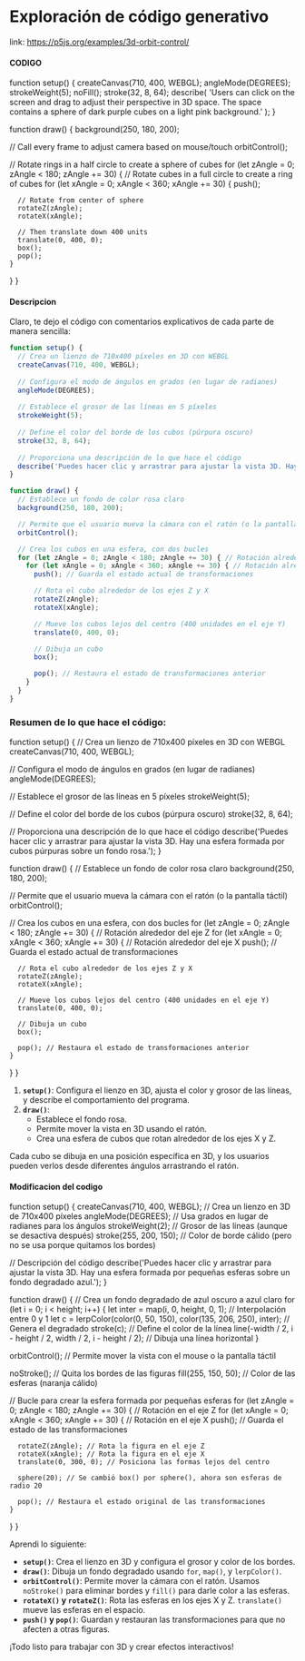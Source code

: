 ##### 
# Exploración de código generativo
link: https://p5js.org/examples/3d-orbit-control/

#### CODIGO 

function setup() {
  createCanvas(710, 400, WEBGL);
  angleMode(DEGREES);
  strokeWeight(5);
  noFill();
  stroke(32, 8, 64);
  describe(
    'Users can click on the screen and drag to adjust their perspective in 3D space. The space contains a sphere of dark purple cubes on a light pink background.'
  );
}

function draw() {
  background(250, 180, 200);

  // Call every frame to adjust camera based on mouse/touch
  orbitControl();

  // Rotate rings in a half circle to create a sphere of cubes
  for (let zAngle = 0; zAngle < 180; zAngle += 30) {
    // Rotate cubes in a full circle to create a ring of cubes
    for (let xAngle = 0; xAngle < 360; xAngle += 30) {
      push();

      // Rotate from center of sphere
      rotateZ(zAngle);
      rotateX(xAngle);

      // Then translate down 400 units
      translate(0, 400, 0);
      box();
      pop();
    }
  }
}

#### Descripcion 

Claro, te dejo el código con comentarios explicativos de cada parte de manera sencilla:

```javascript
function setup() {
  // Crea un lienzo de 710x400 píxeles en 3D con WEBGL
  createCanvas(710, 400, WEBGL);
  
  // Configura el modo de ángulos en grados (en lugar de radianes)
  angleMode(DEGREES);
  
  // Establece el grosor de las líneas en 5 píxeles
  strokeWeight(5);
  
  // Define el color del borde de los cubos (púrpura oscuro)
  stroke(32, 8, 64);
  
  // Proporciona una descripción de lo que hace el código
  describe('Puedes hacer clic y arrastrar para ajustar la vista 3D. Hay una esfera formada por cubos púrpuras sobre un fondo rosa.');
}

function draw() {
  // Establece un fondo de color rosa claro
  background(250, 180, 200);

  // Permite que el usuario mueva la cámara con el ratón (o la pantalla táctil)
  orbitControl();

  // Crea los cubos en una esfera, con dos bucles
  for (let zAngle = 0; zAngle < 180; zAngle += 30) { // Rotación alrededor del eje Z
    for (let xAngle = 0; xAngle < 360; xAngle += 30) { // Rotación alrededor del eje X
      push(); // Guarda el estado actual de transformaciones

      // Rota el cubo alrededor de los ejes Z y X
      rotateZ(zAngle);
      rotateX(xAngle);

      // Mueve los cubos lejos del centro (400 unidades en el eje Y)
      translate(0, 400, 0);

      // Dibuja un cubo
      box();

      pop(); // Restaura el estado de transformaciones anterior
    }
  }
}
```

### Resumen de lo que hace el código:


function setup() {
  // Crea un lienzo de 710x400 píxeles en 3D con WEBGL
  createCanvas(710, 400, WEBGL);
  
  // Configura el modo de ángulos en grados (en lugar de radianes)
  angleMode(DEGREES);
  
  // Establece el grosor de las líneas en 5 píxeles
  strokeWeight(5);
  
  // Define el color del borde de los cubos (púrpura oscuro)
  stroke(32, 8, 64);
  
  // Proporciona una descripción de lo que hace el código
  describe('Puedes hacer clic y arrastrar para ajustar la vista 3D. Hay una esfera formada por cubos púrpuras sobre un fondo rosa.');
}

function draw() {
  // Establece un fondo de color rosa claro
  background(250, 180, 200);

  // Permite que el usuario mueva la cámara con el ratón (o la pantalla táctil)
  orbitControl();

  // Crea los cubos en una esfera, con dos bucles
  for (let zAngle = 0; zAngle < 180; zAngle += 30) { // Rotación alrededor del eje Z
    for (let xAngle = 0; xAngle < 360; xAngle += 30) { // Rotación alrededor del eje X
      push(); // Guarda el estado actual de transformaciones

      // Rota el cubo alrededor de los ejes Z y X
      rotateZ(zAngle);
      rotateX(xAngle);

      // Mueve los cubos lejos del centro (400 unidades en el eje Y)
      translate(0, 400, 0);

      // Dibuja un cubo
      box();

      pop(); // Restaura el estado de transformaciones anterior
    }
  }
}


1. **`setup()`**: Configura el lienzo en 3D, ajusta el color y grosor de las líneas, y describe el comportamiento del programa.
2. **`draw()`**: 
   - Establece el fondo rosa.
   - Permite mover la vista en 3D usando el ratón.
   - Crea una esfera de cubos que rotan alrededor de los ejes X y Z.
   
Cada cubo se dibuja en una posición específica en 3D, y los usuarios pueden verlos desde diferentes ángulos arrastrando el ratón.

#### Modificacion del codigo 

function setup() {
  createCanvas(710, 400, WEBGL); // Crea un lienzo en 3D de 710x400 píxeles
  angleMode(DEGREES); // Usa grados en lugar de radianes para los ángulos
  strokeWeight(2); // Grosor de las líneas (aunque se desactiva después)
  stroke(255, 200, 150); // Color de borde cálido (pero no se usa porque quitamos los bordes)
  
  // Descripción del código
  describe('Puedes hacer clic y arrastrar para ajustar la vista 3D. Hay una esfera formada por pequeñas esferas sobre un fondo degradado azul.');
}

function draw() {
  // Crea un fondo degradado de azul oscuro a azul claro
  for (let i = 0; i < height; i++) {
    let inter = map(i, 0, height, 0, 1); // Interpolación entre 0 y 1
    let c = lerpColor(color(0, 50, 150), color(135, 206, 250), inter); // Genera el degradado
    stroke(c); // Define el color de la línea
    line(-width / 2, i - height / 2, width / 2, i - height / 2); // Dibuja una línea horizontal
  }

  orbitControl(); // Permite mover la vista con el mouse o la pantalla táctil

  noStroke(); // Quita los bordes de las figuras
  fill(255, 150, 50); // Color de las esferas (naranja cálido)

  // Bucle para crear la esfera formada por pequeñas esferas
  for (let zAngle = 0; zAngle < 180; zAngle += 30) { // Rotación en el eje Z
    for (let xAngle = 0; xAngle < 360; xAngle += 30) { // Rotación en el eje X
      push(); // Guarda el estado de las transformaciones

      rotateZ(zAngle); // Rota la figura en el eje Z
      rotateX(xAngle); // Rota la figura en el eje X
      translate(0, 300, 0); // Posiciona las formas lejos del centro

      sphere(20); // Se cambió box() por sphere(), ahora son esferas de radio 20

      pop(); // Restaura el estado original de las transformaciones
    }
  }
}

Aprendi lo siguiente:

- **`setup()`**: Crea el lienzo en 3D y configura el grosor y color de los bordes.
- **`draw()`**: Dibuja un fondo degradado usando `for`, `map()`, y `lerpColor()`.
- **`orbitControl()`**: Permite mover la cámara con el ratón. Usamos `noStroke()` para eliminar bordes y `fill()` para darle color a las esferas.
- **`rotateX()` y `rotateZ()`**: Rota las esferas en los ejes X y Z. `translate()` mueve las esferas en el espacio.
- **`push()` y `pop()`**: Guardan y restauran las transformaciones para que no afecten a otras figuras.

¡Todo listo para trabajar con 3D y crear efectos interactivos!
